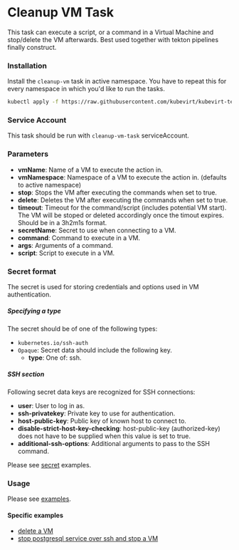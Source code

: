 # Cleanup VM Task

This task can execute a script, or a command in a Virtual Machine and stop/delete 
the VM afterwards. Best used together with tekton pipelines finally construct.

### Installation

Install the `cleanup-vm` task in active namespace. You have to repeat this for every namespace in which you'd like to run the tasks.

```bash
kubectl apply -f https://raw.githubusercontent.com/kubevirt/kubevirt-tekton-tasks/main/tasks/cleanup-vm/manifests/cleanup-vm.yaml
```

### Service Account

This task should be run with `cleanup-vm-task` serviceAccount.

### Parameters

- **vmName**: Name of a VM to execute the action in.
- **vmNamespace**: Namespace of a VM to execute the action in. (defaults to active namespace)
- **stop**: Stops the VM after executing the commands when set to true.
- **delete**: Deletes the VM after executing the commands when set to true.
- **timeout**: Timeout for the command/script (includes potential VM start). The VM will be stoped or deleted accordingly once the timout expires. Should be in a 3h2m1s format.
- **secretName**: Secret to use when connecting to a VM.
- **command**: Command to execute in a VM.
- **args**: Arguments of a command.
- **script**: Script to execute in a VM.

### Secret format

The secret is used for storing credentials and options used in VM authentication.

##### Specifying a type

The secret should be of one of the following types:

- `kubernetes.io/ssh-auth`
- `Opaque`: Secret data should include the following key.
    - **type**: One of: ssh.

##### SSH section

Following secret data keys are recognized for SSH connections:

- **user**: User to log in as.
- **ssh-privatekey**: Private key to use for authentication.
- **host-public-key**: Public key of known host to connect to.
- **disable-strict-host-key-checking**: host-public-key (authorized-key) does not have to be supplied when this value is set to true.
- **additional-ssh-options**: Additional arguments to pass to the SSH command.

Please see [secret](examples/secrets) examples.

### Usage

Please see [examples](examples).

#### Specific examples

- [delete a VM](examples/taskruns/cleanup-vm-simple-taskrun.yaml)
- [stop postgresql service over ssh and stop a VM](examples/taskruns/cleanup-vm-with-ssh-taskrun.yaml)
